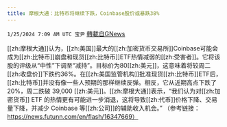 ```yaml
---
title: 摩根大通：比特币将继续下跌，Coinbase股价或暴跌38%
---
```

`1/25/2024 7:09 AM UTC 宝尹` [轉載自GNews](https://gnews.org/articles/2251581)

[[zh:摩根大通]]认为，[[zh:美国]]最大的[[zh:加密货币交易所]]Coinbase可能会成为[[zh:比特币]]崩盘和现货[[zh:比特币]]ETF热情减弱的[[zh:受害者]]。它将该股的评级从“中性”下调至“减持”。目标价为80[[zh:美元]]，这意味着将较周二[[zh:收盘价]]下跌约36%。在[[zh:美国监管机构]]批准现货[[zh:比特币]]ETF后，[[zh:比特币]]并没有像一些人预期的那样继续反弹。相反，它从近期高点下跌了 20%，周二跌破 39,000 [[zh:美元]]。[[zh:摩根大通]]表示，“我们认为对[[zh:加密货币]] ETF 的热情更有可能进一步消退，这将导致[[zh:代币]]价格下降、交易量下降，并减少 Coinbase 等[[zh:公司]]的辅助收入机会。” 
（参考链接：https://news.futunn.com/en/flash/16347669）
